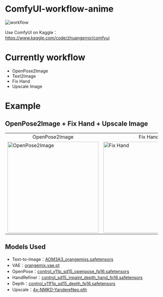 # ComfyUI-workflow-anime

![workflow](https://iili.io/d34HNqJ.png)

Use ComfyUI on Kaggle：https://www.kaggle.com/code/zhuangerror/comfyui

# Currently workflow
* OpenPose2Image
* Text2Image
* Fix Hand
* Upscale Image

# Example
## OpenPose2Image + Fix Hand + Upscale Image

<table>
  <tr>
    <td style="text-align: center;">OpenPose2Image</td>
    <td style="text-align: center;">Fix Hand</td>
    <td style="text-align: center;">Upscale Image</td>
  </tr>
  <tr>
    <td><img src="https://iili.io/d3wLnXj.png" alt="OpenPose2Image" width="300"/></td>
    <td><img src="https://iili.io/d3rB7ZN.png" alt="Fix Hand" width="300"/></td>
    <td><img src="https://iili.io/d3rC1WB.png" alt="Upscale Image" width="300"/></td>
  </tr>
</table>

## Models Used
* Text-to-Image：[AOM3A3_orangemixs.safetensors](https://huggingface.co/WarriorMama777/OrangeMixs#aom3a3)
* VAE：[orangemix.vae.pt](https://huggingface.co/WarriorMama777/OrangeMixs)
* OpenPose：[control_v11p_sd15_openpose_fp16.safetensors](https://huggingface.co/comfyanonymous/ControlNet-v1-1_fp16_safetensors)
* HandRefiner：[control_sd15_inpaint_depth_hand_fp16.safetensors](https://huggingface.co/hr16/ControlNet-HandRefiner-pruned)
* Depth：[control_v11f1p_sd15_depth_fp16.safetensors](https://huggingface.co/comfyanonymous/ControlNet-v1-1_fp16_safetensors)
* Upscale：[4x-NMKD-YandereNeo.pth](https://openmodeldb.info/models/4x-NMKD-YandereNeo)
